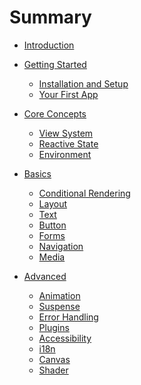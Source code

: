 # Summary

- [Introduction](Introduction.md)
- [Getting Started]()
  - [Installation and Setup](01-getting-start/01-setup.md)
  - [Your First App](01-getting-start/02-first-app.md)

- [Core Concepts]()
  - [View System](02-core-concept/01-view.md)
  - [Reactive State](02-core-concept/02-reactive.md)
  - [Environment](02-core-concept/03-environment.md)

- [Basics]()
  - [Conditional Rendering](03-basic/01-conditional.md)
  - [Layout](03-basic/02-layout.md)
  - [Text](03-basic/03-text.md)
  - [Button](03-basic/04-button.md)
  - [Forms](03-basic/05-form.md)
  - [Navigation](03-basic/08-navigation.md)
  - [Media](03-basic/07-media.md)

- [Advanced]()
  - [Animation](04-advanced/01-animation.md)
  - [Suspense](04-advanced/02-suspense.md)
  - [Error Handling](04-advanced/03-error-handling.md)
  - [Plugins](./04-advanced/04-plugin.md)
  - [Accessibility](04-advanced/05-accessibility.md)
  - [i18n](04-advanced/06-i18n.md)
  - [Canvas](04-advanced/07-canvas.md)
  - [Shader](04-advanced/08-shader.md)


